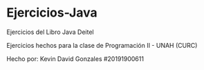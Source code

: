 # Ejercicios-Java
Ejercicios del Libro Java Deitel

Ejercicios hechos para la clase de Programación II - UNAH (CURC)

Hecho por: Kevin David Gonzales #20191900611

